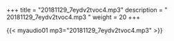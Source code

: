 +++
title = "20181129_7eydv2tvoc4.mp3"
description = " 20181129_7eydv2tvoc4.mp3 "
weight = 20
+++

{{< myaudio01 mp3="20181129_7eydv2tvoc4.mp3" >}}

